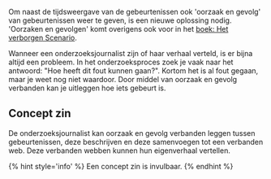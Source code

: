 

Om naast de tijdsweergave van de gebeurtenissen ook 'oorzaak en gevolg' van gebeurtenissen weer te geven, is een nieuwe oplossing nodig. 'Oorzaken en gevolgen' komt overigens ook voor in het [boek: Het verborgen Scenario](https://jorik.gitbook.io/project-blauwdruk/vooronderzoek/deskresearch/verborgen-scenario#verborgen-informatie). 

Wanneer een onderzoeksjournalist zijn of haar verhaal verteld, is er bijna altijd een probleem. In het onderzoeksproces zoek je vaak naar het antwoord: "Hoe heeft dit fout kunnen gaan?". Kortom het is al fout gegaan, maar je weet nog niet waardoor. Door middel van oorzaak en gevolg verbanden kan je uitleggen hoe iets gebeurt is.

## Concept zin
De onderzoeksjournalist kan oorzaak en gevolg verbanden leggen tussen gebeurtenissen, deze beschrijven en deze samenvoegen tot een verbanden web. Deze verbanden webben kunnen hun eigenverhaal vertellen.

{% hint style='info' %}
Een concept zin is invulbaar.
{% endhint %}